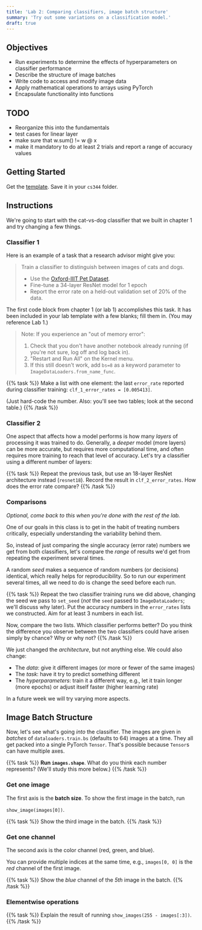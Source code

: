 ```yaml
---
title: 'Lab 2: Comparing classifiers, image batch structure'
summary: 'Try out some variations on a classification model.'
draft: true
---
```



## Objectives

- Run experiments to determine the effects of hyperparameters on classifier performance
- Describe the structure of image batches
- Write code to access and modify image data
- Apply mathematical operations to arrays using PyTorch
- Encapsulate functionality into functions

## TODO

- Reorganize this into the fundamentals
- test cases for linear layer
- make sure that w.sum() != w @ x
- make it mandatory to do at least 2 trials and report a range of accuracy values

## Getting Started

Get the [template](lab02.ipynb). Save it in your `cs344` folder.

## Instructions

We're going to start with the cat-vs-dog classifier that we built in chapter 1 and try changing a few things.

### Classifier 1

Here is an example of a task that a research advisor might give you:

> Train a classifier to distinguish between images of cats and dogs.
> 
> - Use the [Oxford-IIIT Pet Dataset](http://www.robots.ox.ac.uk/~vgg/data/pets/).
> - Fine-tune a 34-layer ResNet model for 1 epoch
> - Report the error rate on a held-out validation set of 20% of the data.

The first code block from chapter 1 (or lab 1) accomplishes this task. It has been included in your lab template with a few blanks; fill them in. (You may reference Lab 1.)

> Note: If you experience an "out of memory error":
> 
> 1. Check that you don't have another notebook already running (if you're not sure, log off and log back in).
> 2. "Restart and Run All" on the Kernel menu.
> 3. If this still doesn't work, add `bs=8` as a keyword parameter to `ImageDataLoaders.from_name_func`. 

{{% task %}}
Make a list with one element: the last `error_rate` reported during classifier training: `clf_1_error_rates = [0.005413]`.

(Just hard-code the number. Also: you'll see two tables; look at the second table.)
{{% /task %}}

### Classifier 2

One aspect that affects how a model performs is how many *layers* of processing it was trained to do. Generally, a *deeper* model (more layers) can be more accurate, but requires more computational time, and often requires more training to reach that level of accuracy. Let's try a classifier using a different number of layers:

{{% task %}}
Repeat the previous task, but use an 18-layer ResNet architecture instead (`resnet18`). Record the result in `clf_2_error_rates`. How does the error rate compare?
{{% /task %}}

### Comparisons

*Optional, come back to this when you're done with the rest of the lab.*

One of our goals in this class is to get in the habit of treating numbers critically, especially understanding the variability behind them.

So, instead of just comparing the single accuracy (error rate) numbers we get from both classifiers, let's compare the *range* of results we'd get from repeating the experiment several times.

A random *seed* makes a sequence of random numbers (or decisions) identical, which really helps for reproducibility. So to run our experiment several times, all we need to do is change the seed before each run.

{{% task %}}
Repeat the two classifier training runs we did above, changing the seed we pass to `set_seed` (*not* the `seed` passed to `ImageDataLoaders`; we'll discuss why later). Put the accuracy numbers in the `error_rates` lists we constructed. Aim for at least 3 numbers in each list.

Now, compare the two lists. Which classifier performs better? Do you think the difference you observe between the two classifiers could have arisen simply by chance? Why or why not?
{{% /task %}}

We just changed the *architecture*, but not anything else. We could also change:

- The *data*: give it different images (or more or fewer of the same images)
- The *task*: have it try to predict something different
- The *hyperparameters*: train it a different way, e.g., let it train longer (more epochs) or adjust itself faster (higher learning rate)

In a future week we will try varying more aspects.

## Image Batch Structure

Now, let's see what's going *into* the classifier. The images are given in *batches* of `dataloaders.train.bs` (defaults to 64) images at a time. They all get packed into a single PyTorch `Tensor`. That's possible because `Tensor`s can have multiple axes.

{{% task %}}
**Run `images.shape`**. What do you think each number represents? (We'll study this more below.)
{{% /task %}}

### Get one image

The first axis is the **batch size**. To show the first image in the batch, run

`show_image(images[0])`.

{{% task %}}
Show the third image in the batch.
{{% /task %}}

### Get one channel

The second axis is the color channel (red, green, and blue).

You can provide multiple indices at the same time, e.g., `images[0, 0]` is the *red* channel of the first image.

{{% task %}}
Show the *blue* channel of the *5th* image in the batch.
{{% /task %}}

### Elementwise operations

{{% task %}}
Explain the result of running `show_images(255 - images[:3])`.
{{% /task %}}

<!-- 2. **Run `labels`**. Explain those numbers, with the help of `dataloaders.train.vocab`.
3. **Show the first image in the batch.**
4. **Show the average image (mean along dimension ___)**.
5. **Make the images grayscale**. Show the result.
6. **Invert the color of the images** (e.g., black becomes white). Show the result.
7. **Show only the red color channel**. *it's okay if it's not shown as red.*
8. **Show a 64-pixel-square cutout of the image, starting at 64 pixels in from the top and left.**
9. **Show the result of applying `Rotate` on the images.** Set `max_deg` to 45 and `p` to 1.0. -->
